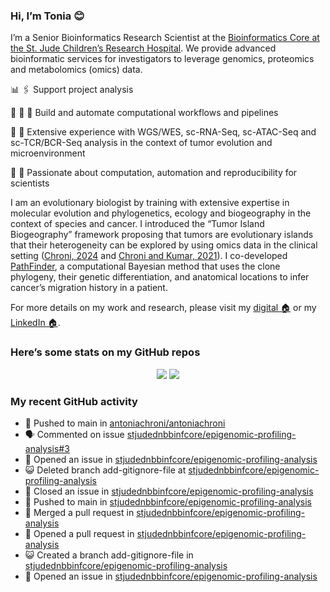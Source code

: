 
### Hi, I’m Tonia 😊

I’m a Senior Bioinformatics Research Scientist at the [Bioinformatics
Core at the St. Jude Children’s Research
Hospital](https://www.stjude.org/research/departments/developmental-neurobiology/shared-resources/bioinformatic-core.html).
We provide advanced bioinformatic services for investigators to leverage
genomics, proteomics and metabolomics (omics) data.

📊 🖇️ Support project analysis

:rocket: :construction: :construction_worker: Build and automate
computational workflows and pipelines

🧬 💪 Extensive experience with WGS/WES, sc-RNA-Seq, sc-ATAC-Seq and
sc-TCR/BCR-Seq analysis in the context of tumor evolution and
microenvironment

:bug: :construction_worker: Passionate about computation, automation and
reproducibility for scientists

I am an evolutionary biologist by training with extensive expertise in
molecular evolution and phylogenetics, ecology and biogeography in the
context of species and cancer. I introduced the “Tumor Island
Biogeography” framework proposing that tumors are evolutionary islands
that their heterogeneity can be explored by using omics data in the
clinical setting ([Chroni,
2024](https://www.taylorfrancis.com/chapters/edit/10.1201/9781003307921-10/tumor-island-biogeography-antonia-chroni)
and [Chroni and Kumar, 2021](https://doi.org/10.1093/gbe/evab276)). I
co-developed [PathFinder](https://github.com/SayakaMiura/PathFinder), a
computational Bayesian method that uses the clone phylogeny, their
genetic differentiation, and anatomical locations to infer cancer’s
migration history in a patient.

For more details on my work and research, please visit my [digital
🏠](https://antoniachroni.github.io/) or my [LinkedIn
🏠](https://www.linkedin.com/in/antonia-chroni-ba1a8514b/).

### Here’s some stats on my GitHub repos

<p align="center">
<img src="https://github-readme-stats.vercel.app/api?username=AntoniaChroni&show_icons=true&theme=dracula">
<img src="https://github-readme-stats.vercel.app/api/top-langs/?username=AntoniaChroni&show=html,css,jupyter%20notebook&layout=compact">
</p>

### My recent GitHub activity

- 📨 Pushed to main in
  [antoniachroni/antoniachroni](https://github.com/antoniachroni/antoniachroni)
- 🗣 Commented on issue
  [stjudednbbinfcore/epigenomic-profiling-analysis#3](https://github.com/stjudednbbinfcore/epigenomic-profiling-analysis#3)
- 🤔 Opened an issue in
  [stjudednbbinfcore/epigenomic-profiling-analysis](https://github.com/stjudednbbinfcore/epigenomic-profiling-analysis)
- 😺 Deleted branch add-gitignore-file at
  [stjudednbbinfcore/epigenomic-profiling-analysis](https://github.com/stjudednbbinfcore/epigenomic-profiling-analysis)
- 🎊 Closed an issue in
  [stjudednbbinfcore/epigenomic-profiling-analysis](https://github.com/stjudednbbinfcore/epigenomic-profiling-analysis)
- 📨 Pushed to main in
  [stjudednbbinfcore/epigenomic-profiling-analysis](https://github.com/stjudednbbinfcore/epigenomic-profiling-analysis)
- 🎉 Merged a pull request in
  [stjudednbbinfcore/epigenomic-profiling-analysis](https://github.com/stjudednbbinfcore/epigenomic-profiling-analysis)
- 🤔 Opened a pull request in
  [stjudednbbinfcore/epigenomic-profiling-analysis](https://github.com/stjudednbbinfcore/epigenomic-profiling-analysis)
- 😺 Created a branch add-gitignore-file in
  [stjudednbbinfcore/epigenomic-profiling-analysis](https://github.com/stjudednbbinfcore/epigenomic-profiling-analysis)
- 🤔 Opened an issue in
  [stjudednbbinfcore/epigenomic-profiling-analysis](https://github.com/stjudednbbinfcore/epigenomic-profiling-analysis)
